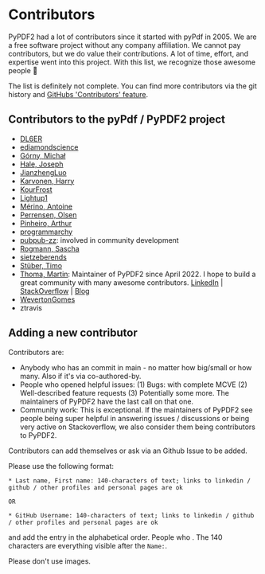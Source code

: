 # Contributors

PyPDF2 had a lot of contributors since it started with pyPdf in 2005. We are
a free software project without any company affiliation. We cannot pay
contributors, but we do value their contributions. A lot of time, effort, and
expertise went into this project. With this list, we recognize those awesome
people 🤗

The list is definitely not complete. You can find more contributors via the git
history and [GitHubs 'Contributors' feature](https://github.com/py-pdf/PyPDF2/graphs/contributors).

## Contributors to the pyPdf / PyPDF2 project

* [DL6ER](https://github.com/DL6ER)
* [ediamondscience](https://github.com/ediamondscience)
* [Górny, Michał](https://github.com/mgorny)
* [Hale, Joseph](https://github.com/thehale)
* [JianzhengLuo](https://github.com/JianzhengLuo)
* [Karvonen, Harry](https://github.com/Hatell/)
* [KourFrost](https://github.com/KourFrost)
* [Lightup1](https://github.com/Lightup1)
* [Mérino, Antoine](https://github.com/Merinorus)
* [Perrensen, Olsen](https://github.com/olsonperrensen)
* [Pinheiro, Arthur](https://github.com/xilopaint)
* [programmarchy](https://github.com/programmarchy)
* [pubpub-zz](https://github.com/pubpub-zz): involved in community development
* [Rogmann, Sascha](https://github.com/srogmann)
* [sietzeberends](https://github.com/sietzeberends)
* [Stüber, Timo](https://github.com/omit66)
* [Thoma, Martin](https://github.com/MartinThoma): Maintainer of PyPDF2 since April 2022. I hope to build a great community with many awesome contributors. [LinkedIn](https://www.linkedin.com/in/martin-thoma/) | [StackOverflow](https://stackoverflow.com/users/562769/martin-thoma) | [Blog](https://martin-thoma.com/)
* [WevertonGomes](https://github.com/WevertonGomesCosta)
* ztravis

## Adding a new contributor

Contributors are:

* Anybody who has an commit in main - no matter how big/small or how many. Also if it's via co-authored-by.
* People who opened helpful issues:
  (1) Bugs: with complete MCVE
  (2) Well-described feature requests
  (3) Potentially some more.
  The maintainers of PyPDF2 have the last call on that one.
* Community work: This is exceptional. If the maintainers of PyPDF2 see people
  being super helpful in answering issues / discussions or being very active on
  Stackoverflow, we also consider them being contributors to PyPDF2.

Contributors can add themselves or ask via an Github Issue to be added.

Please use the following format:

```
* Last name, First name: 140-characters of text; links to linkedin / github / other profiles and personal pages are ok

OR

* GitHub Username: 140-characters of text; links to linkedin / github / other profiles and personal pages are ok
```

and add the entry in the alphabetical order. People who . The 140 characters are everything visible after the `Name:`.

Please don't use images.
